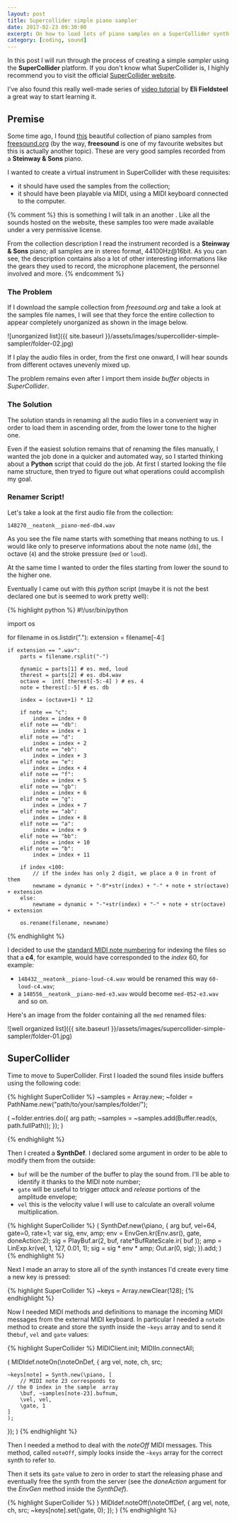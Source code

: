 ```yaml
---
layout: post
title: Supercollider simple piano sampler
date: 2017-02-23 09:30:00
excerpt: On how to load lots of piano samples on a SuperCollider synth
category: [coding, sound]
---
```


In this post I will run through the process of creating a simple _sampler_ using the **SuperCollider** platform. If you don't know what SuperCollider is, I highly recommend you to visit the official [SuperCollider website](https://supercollider.github.io/).

I've also found this really well-made series of [video tutorial](https://www.youtube.com/playlist?list=PLPYzvS8A_rTaNDweXe6PX4CXSGq4iEWYC) by **Eli Fieldsteel** a great way to start learning it.

## Premise

Some time ago, I found [this](https://freesound.org/people/neatonk/packs/9133/) beautiful collection of piano samples from [freesound.org](https://freesound.org/) (by the way, **freesound** is one of my favourite websites but this is actually another topic). These are very good samples recorded from a **Steinway & Sons** piano.

I wanted to create a virtual instrument in SuperCollider with these requisites:
* it should have used the samples from the collection;
* it should have been playable via MIDI, using a MIDI keyboard connected to the computer.

{% comment %}
this is something I will talk in an another . Like all the sounds hosted on the website, these samples too were made available under a very permissive license.

From the collection description I read the instrument recorded is a **Steinway & Sons** piano; all samples are in stereo format, 44100Hz@16bit. As you can see, the description contains also a lot of other interesting informations like the gears they used to record, the microphone placement, the personnel involved and more.
{% endcomment %}

### The Problem

If I download the sample collection from _freesound.org_ and take a look at the samples file names, I will see that they force the entire collection to appear completely unorganized as shown in the image below.

![unorganized list]({{ site.baseurl }}/assets/images/supercollider-simple-sampler/folder-02.jpg)

If I play the audio files in order, from the first one onward, I will hear sounds from different octaves unevenly mixed up.

The problem remains even after I import them inside _buffer_ objects in _SuperCollider_.

### The Solution

The solution stands in renaming all the audio files in a convenient way in order to load them in ascending order, from the lower tone to the higher one.

Even if the easiest solution remains that of renaming the files manually, I wanted the job done in a quicker and automated way, so I started thinking about a **Python** script that could do the job. At first I started looking the file name structure, then tryed to figure out what operations could accomplish my goal.

### Renamer Script!

Let's take a look at the first audio file from the collection:

```
148270__neatonk__piano-med-db4.wav
```

As you see the file name starts with something that means nothing to us. I would like only to preserve informations about the note name (```db```), the octave (```4```) and the stroke pressure (```med``` or ```loud```).

At the same time I wanted to order the files starting from lower the sound to the higher one.

Eventually I came out with this _python_ script (maybe it is not the best declared one but is seemed to work pretty well):

{% highlight python %}
#!/usr/bin/python

import os

for filename in os.listdir("."):
    extension = filename[-4:]

    if extension == ".wav":
        parts = filename.rsplit("-")

        dynamic = parts[1] # es. med, loud
        therest = parts[2] # es. db4.wav
        octave =  int( therest[-5:-4] ) # es. 4
        note = therest[:-5] # es. db

        index = (octave+1) * 12

        if note == "c":
            index = index + 0
        elif note == "db":
            index = index + 1
        elif note == "d":
            index = index + 2
        elif note == "eb":
            index = index + 3
        elif note == "e":
            index = index + 4
        elif note == "f":
            index = index + 5
        elif note == "gb":
            index = index + 6
        elif note == "g":
            index = index + 7
        elif note == "ab":
            index = index + 8
        elif note == "a":
            index = index + 9
        elif note == "bb":
            index = index + 10
        elif note == "b":
            index = index + 11

        if index <100:
            // if the index has only 2 digit, we place a 0 in front of them
            newname = dynamic + "-0"+str(index) + "-" + note + str(octave) + extension
        else:
            newname = dynamic + "-"+str(index) + "-" + note + str(octave) + extension

        os.rename(filename, newname)           

{% endhighlight %}

I decided to use the [standard MIDI note numbering](http://newt.phys.unsw.edu.au/jw/graphics/notesinvert.GIF) for indexing the files so that a **c4**, for example, would have corresponded to the _index_ 60, for example:
* ```148432__neatonk__piano-loud-c4.wav``` would be renamed this way ```60-loud-c4.wav```;
* a ```148556__neatonk__piano-med-e3.wav``` would become ```med-052-e3.wav``` and so on.

Here's an image from the folder containing all the ```med``` renamed files:

![well organized list]({{ site.baseurl }}/assets/images/supercollider-simple-sampler/folder-01.jpg)

## SuperCollider

Time to move to SuperCollider. First I loaded the sound files inside buffers using the following code:

{% highlight SuperCollider %}
~samples = Array.new;
~folder = PathName.new("path/to/your/samples/folder/");

(
~folder.entries.do({
	arg path;
	~samples = ~samples.add(Buffer.read(s, path.fullPath));
});
)

{% endhighlight %}

Then I created a **SynthDef**. I declared some argument in order to be able to modify them from the outside:
* ```buf``` will be the number of the buffer to play the sound from. I'll be able to identify it thanks to the MIDI note number;
* ```gate``` will be useful to trigger _attack_ and _release_ portions of the amplitude envelope;
* ```vel``` this is the velocity value I will use to calculate an overall volume multiplication.

{% highlight SuperCollider %}
(
SynthDef.new(\piano, {
	arg buf, vel=64, gate=0, rate=1;
	var sig, env, amp;
	env = EnvGen.kr(Env.asr(), gate, doneAction:2);
	sig = PlayBuf.ar(2, buf, rate*BufRateScale.ir( buf ));
	amp = LinExp.kr(vel, 1, 127, 0.01, 1);
	sig = sig * env * amp;
	Out.ar(0, sig);
}).add;
)
{% endhighlight %}

Next I made an array to store all of the synth instances I'd create every time a new key is pressed:

{% highlight SuperCollider %}
~keys = Array.newClear(128);
{% endhighlight %}

Now I needed MIDI methods and definitions to manage the incoming MIDI messages from the external MIDI keyboard. In particular I needed a ```noteOn``` method to create and store the synth inside the ```~keys``` array and to send it the```buf```, ```vel``` and ```gate``` values:

{% highlight SuperCollider %}
MIDIClient.init;
MIDIIn.connectAll;

(
MIDIdef.noteOn(\noteOnDef, {
	arg vel, note, ch, src;

	~keys[note] = Synth.new(\piano, [
		// MIDI note 23 corresponds to
    // the 0 index in the sample  array
		\buf, ~samples[note-23].bufnum,
		\vel, vel,
		\gate, 1
	]
	);
});
)
{% endhighlight %}

Then I needed a method to deal with the _noteOff_ MIDI messages. This method, called ```noteOff```, simply looks inside the ```~keys``` array for the correct synth to refer to.

Then it sets its ```gate``` value to zero in order to start the releasing phase and eventually free the synth from the server (see the _doneAction_ argument for the _EnvGen_ method inside the _SynthDef_).

{% highlight SuperCollider %}
)
MIDIdef.noteOff(\noteOffDef, {
	arg vel, note, ch, src;
	~keys[note].set(\gate, 0);
});
)
{% endhighlight %}
